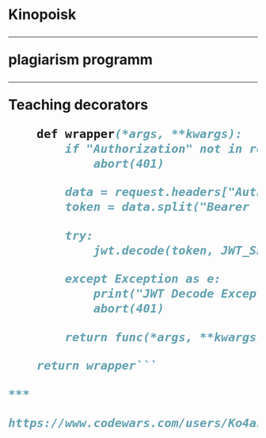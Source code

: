 <h1>Kinopoisk

***
plagiarism programm
***
Teaching decorators

```def auth_required(func):
    def wrapper(*args, **kwargs):
        if "Authorization" not in request.headers:
            abort(401)

        data = request.headers["Authorization"]
        token = data.split("Bearer ")[-1]

        try:
            jwt.decode(token, JWT_SECRET, algorithms=[JWT_ALGORITM])

        except Exception as e:
            print("JWT Decode Exception", e)
            abort(401)

        return func(*args, **kwargs)

    return wrapper```

***

https://www.codewars.com/users/Ko4ak/badges/large
